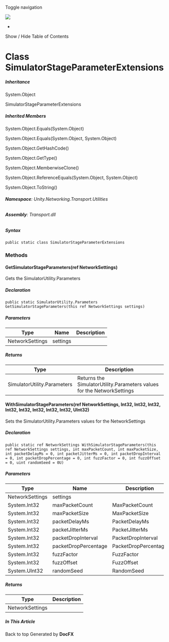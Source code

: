 <div id="wrapper">

<div>

<div class="container">

<div class="navbar-header">

Toggle navigation

<img src="../logo.svg" id="logo" class="svg" />

</div>

<div id="navbar" class="collapse navbar-collapse">

<div class="form-group">

</div>

</div>

</div>

<div class="subnav navbar navbar-default">

<div id="breadcrumb" class="container hide-when-search">

-   

</div>

</div>

</div>

<div class="container body-content hide-when-search" role="main">

<div class="sidenav hide-when-search">

Show / Hide Table of Contents

<div id="sidetoggle" class="sidetoggle collapse">

<div id="sidetoc">

</div>

</div>

</div>

<div class="article row grid-right">

<div class="col-md-10">

# Class SimulatorStageParameterExtensions

<div class="markdown level0 summary">

</div>

<div class="markdown level0 conceptual">

</div>

<div class="inheritance">

##### Inheritance

<div class="level0">

System.Object

</div>

<div class="level1">

SimulatorStageParameterExtensions

</div>

</div>

<div class="inheritedMembers">

##### Inherited Members

<div>

System.Object.Equals(System.Object)

</div>

<div>

System.Object.Equals(System.Object, System.Object)

</div>

<div>

System.Object.GetHashCode()

</div>

<div>

System.Object.GetType()

</div>

<div>

System.Object.MemberwiseClone()

</div>

<div>

System.Object.ReferenceEquals(System.Object, System.Object)

</div>

<div>

System.Object.ToString()

</div>

</div>

###### **Namespace**: Unity.Networking.Transport.Utilities

###### **Assembly**: Transport.dll

##### Syntax

<div class="codewrapper">

``` lang-csharp
public static class SimulatorStageParameterExtensions
```

</div>

### Methods

#### GetSimulatorStageParameters(ref NetworkSettings)

<div class="markdown level1 summary">

Gets the SimulatorUtility.Parameters

</div>

<div class="markdown level1 conceptual">

</div>

##### Declaration

<div class="codewrapper">

``` lang-csharp
public static SimulatorUtility.Parameters GetSimulatorStageParameters(this ref NetworkSettings settings)
```

</div>

##### Parameters

| Type            | Name     | Description |
|-----------------|----------|-------------|
| NetworkSettings | settings |             |

##### Returns

| Type                        | Description                                                            |
|-----------------------------|------------------------------------------------------------------------|
| SimulatorUtility.Parameters | Returns the SimulatorUtility.Parameters values for the NetworkSettings |

#### WithSimulatorStageParameters(ref NetworkSettings, Int32, Int32, Int32, Int32, Int32, Int32, Int32, Int32, UInt32)

<div class="markdown level1 summary">

Sets the SimulatorUtility.Parameters values for the NetworkSettings

</div>

<div class="markdown level1 conceptual">

</div>

##### Declaration

<div class="codewrapper">

``` lang-csharp
public static ref NetworkSettings WithSimulatorStageParameters(this ref NetworkSettings settings, int maxPacketCount, int maxPacketSize, int packetDelayMs = 0, int packetJitterMs = 0, int packetDropInterval = 0, int packetDropPercentage = 0, int fuzzFactor = 0, int fuzzOffset = 0, uint randomSeed = 0U)
```

</div>

##### Parameters

| Type            | Name                 | Description          |
|-----------------|----------------------|----------------------|
| NetworkSettings | settings             |                      |
| System.Int32    | maxPacketCount       | MaxPacketCount       |
| System.Int32    | maxPacketSize        | MaxPacketSize        |
| System.Int32    | packetDelayMs        | PacketDelayMs        |
| System.Int32    | packetJitterMs       | PacketJitterMs       |
| System.Int32    | packetDropInterval   | PacketDropInterval   |
| System.Int32    | packetDropPercentage | PacketDropPercentage |
| System.Int32    | fuzzFactor           | FuzzFactor           |
| System.Int32    | fuzzOffset           | FuzzOffset           |
| System.UInt32   | randomSeed           | RandomSeed           |

##### Returns

| Type            | Description |
|-----------------|-------------|
| NetworkSettings |             |

</div>

<div class="hidden-sm col-md-2" role="complementary">

<div class="sideaffix">

<div class="contribution">

</div>

##### In This Article

<div>

</div>

</div>

</div>

</div>

</div>

<div class="grad-bottom">

</div>

<div class="footer">

<div class="container">

Back to top Generated by **DocFX**

</div>

</div>

</div>
